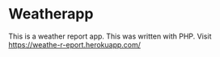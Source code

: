 # Weatherapp
This is a weather report app. This was written with PHP.
Visit https://weathe-r-eport.herokuapp.com/ 
